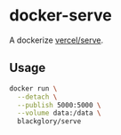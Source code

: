 # docker-serve

A dockerize [vercel/serve](https://github.com/vercel/serve).

## Usage

```sh
docker run \
  --detach \
  --publish 5000:5000 \
  --volume data:/data \
  blackglory/serve
```

